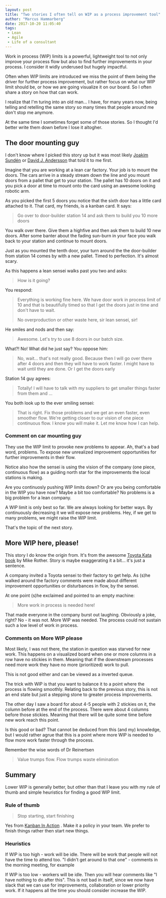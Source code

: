 ```yaml
---
layout: post
title: "Two stories I often tell on WIP as a process improvement tool"
author: "Marcus Hammarberg"
date: 2017-10-20 11:05:40
tags:
 - Lean
 - Agile
 - Life of a consultant
---
```


Work in process (WIP) limits is a powerful, lightweight tool to not only improve your process flow but also to find further improvements in your process. I consider it widly underused but hugely impactful.

Often when WIP limits are introduced we miss the point of them being the driver for further process improvement, but rather focus on what our WIP limit should be, or how we are going visualize it on our board. So I often share a story on how that can work.

I realize that I'm turing into an old man... I have, for many years now, being telling and retelling the same story so many times that people around me don't stop me anymore.

At the same time I sometimes forget some of those stories. So I thought I'd better write them down before I lose it altogher.

<!-- excerpt-end -->

## The door mounting guy

I don't know where I picked this story up but it was most likely [Joakim Sundén](https://twitter.com/joakimsunden) or [David J. Andersson](https://twitter.com/lki_dja) that told it to me first.

Imagine that you are working at a lean car factory. Your job is to mount the doors. The cars arrive in a steady stream down the line and you mount doors from a pallet that get to your station. The pallet has 10 doors on it and you pick a door at time to mount onto the card using an awesome looking robotic arm.

As you picked the first 5 doors you notice that the sixth door has a little card attached to it. That card, my friends, is a kanban card. It says:

> Go over to door-builder station 14 and ask them to build you 10 more doors

You walk over there. Give them a highfive and then ask them to build 10 new doors. After some banter about the fading sun-burn in your face you walk back to your station and continue to mount doors.

Just as you mounted the tenth door, your turn around the the door-builder from station 14 comes by with a new pallet. Timed to perfection. It's almost scary.

As this happens a lean sensei walks past you two and asks:

> How is it going?

You respond:

> Everything is working fine here. We have door work in process limit of 10 and that is beautifully timed so that I get the doors just in time and don't have to wait.
>
> No overproduction or other waste here, sir lean sensei, sir!

He smiles and nods and then say:

> Awesome. Let's try to use 8 doors in our batch size.

What?! No! What did he just say? You oppose him:

> No, wait… that's not really good. Because then I will go over there after 4 doors and then they will have to work faster. I might have to wait until they are done. Or I get the doors early

Station 14 guy agrees:

> Totally! I will have to talk with my suppliers to get smaller things faster from them and ...

You both look up to the ever smiling sensei:

> That is right. Fix those problems and we get an even faster, even smoother flow. We're getting closer to our vision of one piece continuous flow. I know you will make it. Let me know how I can help.

### Comment on car mounting guy

They use the WIP limit to provoke new problems to appear. Ah, that's a bad word, problems. To expose new unrealized improvement opportunities for further improvements in their flow.

Notice also how the sensei is using the vision of the company (one piece, continuous flow) as a guiding north star for the improvements the local stations is making.

Are you continuosly pushing WIP limits down? Or are you being comfortable in the WIP you have now? Maybe a bit too comfortable? No problems is a big problem for a lean company.

A WIP limit is only best so far. We are always looking for better ways. By continuously decreasing it we will expose new problems. Hey, if we get to many problems, we might raise the WIP limit.

That's the topic of the next story.

## More WIP here, please!

This story I do know the origin from. It's from the awesome [Toyota Kata book](https://www.amazon.com/Toyota-Kata-Managing-Improvement-Adaptiveness/dp/0071635238) by Mike Rother. Story is maybe exaggerating it a bit… it's just a sentence.

A company invited a Toyota sensei to their factory to get help. As (s)he walked around the factory comments were made about different improvement opportunities or disturbances in flow, by the sensei.

At one point (s)he exclaimed and pointed to an empty machine:

> More work in process is needed here!

That made everyone in the company burst out laughing. Obviously a joke, right? No - it was not. More WIP was needed. The process could not sustain such a low level of work in process.



### Comments on More WIP please

Most likely, I was not there, the station in question was starved for new work. This happens on a visualized board when one or more columns in a row have no stickies in them. Meaning that if the downstream processes need more work they have no more (prioritized) work to pull.

This is not good either and can be viewed as a inverted queue.

The trick with WIP is that you want to balance it to a point where the process is flowing smoothly. Relating back to the previous story, this is not an end state but just a stepping stone to greater process improvements.

The other day I saw a board for about 4-5 people with 2 stickies on it, the column before at the end of the process. There were about 4 columns before those stickies. Meaning that there will be quite some time before new work reach this point.

Is this good or bad? That cannot be deduced from this (and my) knowledge, but I would rather agrue that this is a point where more WIP is needed to flow more work faster through the process.

Remember the wise words of Dr Reinertsen

> Value trumps flow. Flow trumps waste elimination

## Summary

Lower WIP is generally better, but other than that I leave you with my rule of thumb and simple heuristics for finding a good WIP limit.

### Rule of thumb

> Stop starting, start finishing

Yes from [Kanban In Action](https://www.manning.com/books/kanban-in-action) . Make it a policy in your team. We prefer to finish things rather then start new things.

### Heuristics

If WIP is too high - work will be idle. There will be work that people will not have the time to attend too. "I didn't get around to that one" - comments in the morning meeting, for example

If WIP is too low - workers will be idle. Then you will hear comments like "I have nothing to do after this". This is not bad in itself, since we now have slack that we can use for improvements, collaboration or lower priority work. If it happens all the time you should consider increase the WIP.